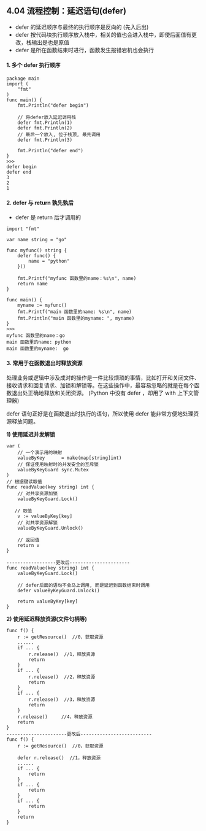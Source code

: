 ## 4.04 流程控制：延迟语句(defer)

- defer 的延迟顺序与最终的执行顺序是反向的 (先入后出)
- defer 按代码块执行顺序放入栈中，相关的值也会进入栈中，即使后面值有更改，栈输出是也是原值
- defer 是所在函数结束时进行，函数发生报错宕机也会执行

#### 1. 多个 defer 执行顺序

```
package main
import (
    "fmt"
)
func main() {
    fmt.Println("defer begin")

    // 将defer放入延迟调用栈
    defer fmt.Println(1)
    defer fmt.Println(2)
    // 最后一个放入, 位于栈顶, 最先调用
    defer fmt.Println(3)

    fmt.Println("defer end")
}
>>>
defer begin
defer end
3
2
1
```

#### 2. defer 与 return 孰先孰后

- defer 是 return 后才调用的

```
import "fmt"

var name string = "go"

func myfunc() string {
    defer func() {
        name = "python"
    }()

    fmt.Printf("myfunc 函数里的name：%s\n", name)
    return name
}

func main() {
    myname := myfunc()
    fmt.Printf("main 函数里的name: %s\n", name)
    fmt.Println("main 函数里的myname: ", myname)
}
>>>
myfunc 函数里的name：go
main 函数里的name: python
main 函数里的myname:  go
```

#### 3. 常用于在函数退出时释放资源

处理业务或逻辑中涉及成对的操作是一件比较烦琐的事情，比如打开和关闭文件、接收请求和回复请求、加锁和解锁等。在这些操作中，最容易忽略的就是在每个函数退出处正确地释放和关闭资源。 (Python 中没有 defer ，却用了 with 上下文管理器)

defer 语句正好是在函数退出时执行的语句，所以使用 defer 能非常方便地处理资源释放问题。

**1) 使用延迟并发解锁**

```
var (
    // 一个演示用的映射
    valueByKey      = make(map[string]int)
    // 保证使用映射时的并发安全的互斥锁
    valueByKeyGuard sync.Mutex
)
// 根据键读取值
func readValue(key string) int {
    // 对共享资源加锁
    valueByKeyGuard.Lock()

   // 取值
    v := valueByKey[key]
    // 对共享资源解锁
    valueByKeyGuard.Unlock()

    // 返回值
    return v
}

------------------更改后----------------------
func readValue(key string) int {
    valueByKeyGuard.Lock()

    // defer后面的语句不会马上调用, 而是延迟到函数结束时调用
    defer valueByKeyGuard.Unlock()

    return valueByKey[key]
}

```

**2) 使用延迟释放资源(文件句柄等)**

```
func f() {
    r := getResource()  //0，获取资源
    ......
    if ... {
        r.release()  //1，释放资源
        return
    }
    if ... {
        r.release()  //2，释放资源
        return
    }
    if ... {
        r.release()  //3，释放资源
        return
    }
    r.release()     //4，释放资源
    return
}
----------------------更改后--------------------------
func f() {
    r := getResource()  //0，获取资源

    defer r.release()  //1，释放资源
    ......
    if ... {
        return
    }
    if ... {
        return
    }
    if ... {
        return
    }
    return
}
```
